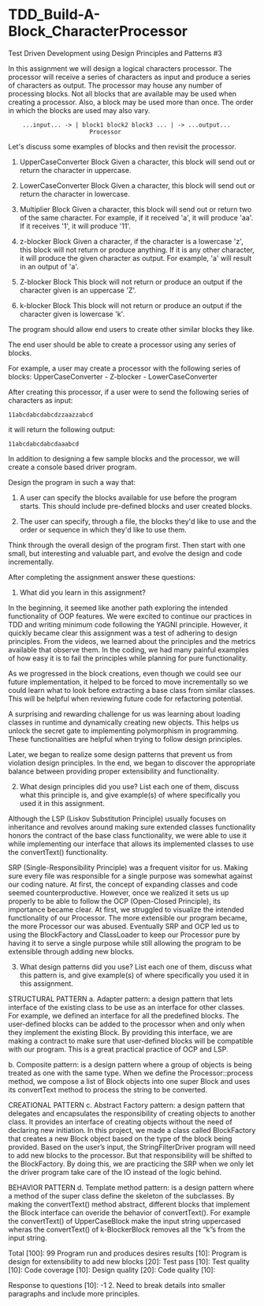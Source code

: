 # TDD_Build-A-Block_CharacterProcessor
Test Driven Development using Design Principles and Patterns #3


In this assignment we will design a logical characters processor. The processor will receive a series of characters as input and produce
a series of characters as output. The processor may house any number of processing blocks. Not all blocks that are available may be used
when creating a processor. Also, a block may be used more than once. The order in which the blocks are used may also vary.
                                                            

		...input... -> | block1 block2 block3 ... | -> ...output...
                           Processor

Let's discuss some examples of blocks and then revisit the processor.

1. UpperCaseConverter Block
	Given a character, this block will send out or return the character in uppercase.

2. LowerCaseConverter Block
	Given a character, this block will send out or return the character in lowercase.
	
3. Multiplier Block
  Given a character, this block will send out or return two of the same character. For example, if it received 'a', it will produce 'aa'.
  If it receives '1', it will produce '11'.

4. z-blocker Block
  Given a character, if the character is a lowercase 'z', this block will not return or produce anything. If it is any other character,
  it will produce the given character as output. For example, 'a' will result in an output of 'a'.

5. Z-blocker Block
	This block will not return or produce an output if the character given is an uppercase 'Z'.
	
6. k-blocker Block
   This block will not return or produce an output if the character given is lowercase 'k'.

The program should allow end users to create other similar blocks they like.

The end user should be able to create a processor using any series of blocks.

For example, a user may create a processor with the following series of blocks:
	UpperCaseConverter - Z-blocker - LowerCaseConverter
	
After creating this processor, if a user were to send the following series of characters as input:

	11abcdabcdabcdzzaazzabcd

it will return the following output:

	11abcdabcdabcdaaabcd

In addition to designing a few sample blocks and the processor, we will create a console based driver program.
	
Design the program in such a way that:

1. A user can specify the blocks available for use before the program starts. This should include pre-defined blocks and user created blocks.

2. The user can specify, through a file, the blocks they'd like to use and the order or sequence in which they'd like to use them.

Think through the overall design of the program first. Then start with one small, but interesting and valuable part, and evolve the 
design and code incrementally.

After completing the assignment answer these questions:

1. What did you learn in this assignment?

In the beginning, it seemed like another path exploring the intended functionality of OOP features. We were excited to continue our 
practices in TDD and writing minimum code following the YAGNI principle. However, it quickly became clear this assignment was a test of 
adhering to design principles. From the videos, we learned about the principles and the metrics available that observe them. In the 
coding, we had many painful examples of how easy it is to fail the principles while planning for pure functionality. 

As we progressed in the block creations, even though we could see our future implementation, it helped to be forced to move incrementally
so we could learn what to look before extracting a base class from similar classes. This will be helpful when reviewing future code for
refactoring potential. 

A surprising and rewarding challenge for us was learning about loading classes in runtime and dynamically creating new objects. This 
helps us unlock the secret gate to implementing polymorphism in programming. These functionalities are helpful when trying to follow
design principles.

Later, we began to realize some design patterns that prevent us from violation design principles. In the end, we began to discover the 
appropriate balance between providing proper extensibility and functionality.     


2. What design principles did you use? List each one of them, discuss what this principle is, and give example(s) of where specifically 
you used it in this assignment.

Although the LSP (Liskov Substitution Principle) usually focuses on inheritance and revolves around making sure extended classes 
functionality honors the contract of the base class functionality, we were able to use it while implementing our interface that allows
its implemented classes to use the convertText() functionality. 

SRP (Single-Responsibility Principle) was a frequent visitor for us. Making sure every file was responsible for a single purpose was 
somewhat against our coding nature. At first, the concept of expanding classes and code seemed counterproductive. However, once we 
realized it sets us up properly to be able to follow the OCP (Open-Closed Principle), its importance became clear.  At first, we 
struggled to visualize the intended functionality of our Processor. The more extensible our program became, the more Processor our was
abused. Eventually SRP and OCP led us to using the BlockFactory and ClassLoader to keep our Processor pure by having it to serve a 
single purpose while still allowing the program to be extensible through adding new blocks.


3. What design patterns did you use? List each one of them, discuss what this pattern is, and give example(s) of where specifically you
used it in this assignment.

STRUCTURAL PATTERN
a. Adapter pattern: a design pattern that lets interface of the existing class to be use as an interface for other classes. For example,
we defined an interface for all the predefined blocks. The user-defined blocks can be added to the processor when and only when they 
implement the existing Block. By providing this interface, we are making a contract to make sure that user-defined blocks will be
compatible with our program. This is a great practical practice of OCP and LSP.

b. Composite pattern: is a design pattern where a group of objects is being treated as one with the same type. When we define the
Processor::process method, we compose a list of Block objects into one super Block and uses its convertText method to process the string
to be converted.

CREATIONAL PATTERN
c. Abstract Factory pattern: a design pattern that delegates and encapsulates the responsibility of creating objects to another class. 
It provides an interface of creating objects without the need of declaring new initiation. In this project, we made a class called
BlockFactory that creates a new Block object based on the type of the block being provided. Based on the user’s input, the 
StringFilterDriver program will need to add new blocks to the processor. But that responsibility will be shifted to the BlockFactory.
By doing this, we are practicing the SRP when we only let the driver program take care of the IO instead of the logic behind.

BEHAVIOR PATTERN
d. Template method pattern: is a design pattern where a method of the super class define the skeleton of the subclasses. By making the
convertText() method abstract, different blocks that implement the Block interface can overide the behavior of convertText(). For example
the convertText() of UpperCaseBlock make the input string uppercased wheras the convertText() of k-BlockerBlock removes all the “k”s from
the input string.


Total [100]: 99
Program run and produces desires results [10]:
Program is design for extensibility to add new blocks [20]:
Test pass [10]:
Test quality [10]:
Code coverage [10]:
Design quality [20]:
Code quality [10]:

Response to questions [10]: -1
2. Need to break details into smaller paragraphs and include more principles.
